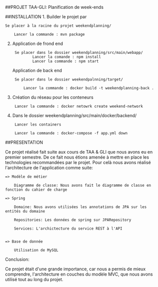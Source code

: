##PROJET TAA-GLI: Planification de week-ends


##INSTALLATION
1.
   Builder le projet par
   
   	Se placer à la racine du projet weekendplanning/

		Lancer la commande : mvn package

2.
   Application de frond end

	   	Se placer dans le dossier weekendplanning/src/main/webapp/
                Lancer la comande : npm install
				Lancer la commande : npm start

   Application de back end

		Se placer dans le dossier weekendpalnning/target/

			Lancer la commande : docker build -t weekendplanning-back .
			
3.
   Création du réseau pour les conteneurs 

		Lancer la commande : docker netowrk create weekend-network
	
4.
   Dans le dossier weekendplanning/src/main/docker/backend/

		Lancer les containers

		Lancer la commande : docker-compose -f app.yml down
		

##PRESENTATION

Ce projet réalisé fait suite aux cours de TAA & GLI que nous avons eu en premier semestre. De ce fait nous étions amenée à mettre en place 
les technologies recommandées par le projet. Pour celà nous avons réalisé l'architecture de l'application comme suite:

	=> Modèle de métier 
	
		Diagramme de classe: Nous avons fait le diagramme de classe en fonction du cahier de charge
		
	=> Spring 

		Domaine: Nous avons utilisées les annotations de JPA sur les entités du domaine

		Repositories: Les données de spring sur JPARepository

		Services: L'archictecture du service REST à l'API
		
	
	=> Base de donnée
		
		Utilisation de MySQL
		
		
Conclusion:

Ce projet était d'une grande importance, car nous a permis de mieux comprendre, l'architecture en couches du modèle MVC, 
que nous avons utilisé tout au long du projet. 
